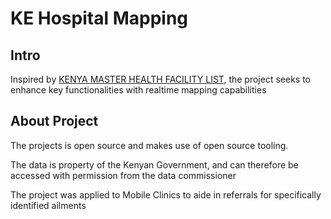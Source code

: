 # KE Hospital Mapping 

## Intro
Inspired by [KENYA MASTER HEALTH FACILITY LIST](http://kmhfl.health.go.ke/), the project seeks to enhance key functionalities with realtime mapping capabilities

## About Project
The projects is open source and makes use of open source tooling. 

The data is property of the Kenyan Government, and can therefore be accessed with permission from the data commissioner

The project was applied to Mobile Clinics to aide in referrals for specifically identified ailments


